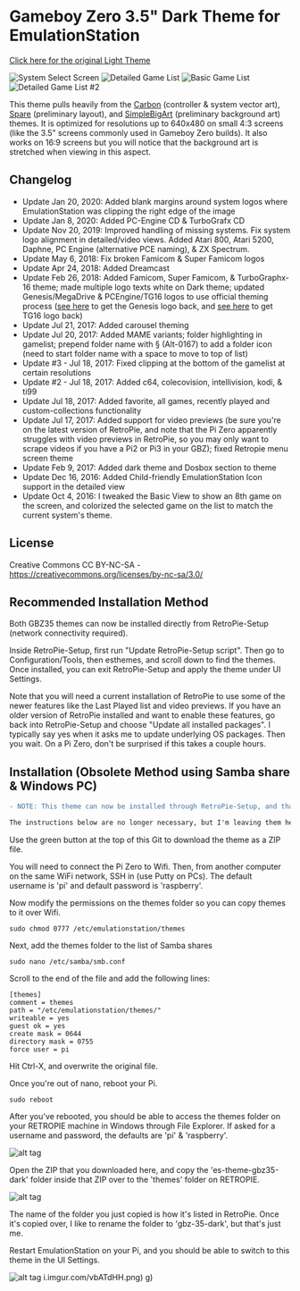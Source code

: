 # Gameboy Zero 3.5" Dark Theme for EmulationStation

[Click here for the original Light Theme](https://github.com/rxbrad/es-theme-gbz35)

![System Select Screen](http://i.imgur.com/mDAj9Vs.png) ![Detailed Game List](http://i.imgur.com/bf5fAgd.png) ![Basic Game List](http://i.imgur.com/xnpbati.png) ![Detailed Game List #2](http://i.imgur.com/7lOMjn0.png)

This theme pulls heavily from the [Carbon](https://github.com/RetroPie/es-theme-carbon) (controller & system vector art), [Spare](https://github.com/mattrixk/es-theme-spare) (preliminary layout), and [SimpleBigArt](https://github.com/robertybob/es-theme-simplebigart) (preliminary background art) themes.  It is optimized for resolutions up to 640x480 on small 4:3 screens (like the 3.5" screens commonly used in Gameboy Zero builds).  It also works on 16:9 screens but you will notice that the background art is stretched when viewing in this aspect.

Changelog
-----------

- Update Jan 20, 2020: Added blank margins around system logos where EmulationStation was clipping the right edge of the image
- Update Jan 8, 2020: Added PC-Engine CD & TurboGrafx CD
- Update Nov 20, 2019: Improved handling of missing systems. Fix system logo alignment in detailed/video views. Added Atari 800, Atari 5200, Daphne, PC Engine (alternative PCE naming), & ZX Spectrum.
- Update May 6, 2018: Fix broken Famicom & Super Famicom logos
- Update Apr 24, 2018: Added Dreamcast
- Update Feb 26, 2018: Added Famicom, Super Famicom, & TurboGraphx-16 theme; made multiple logo texts white on Dark theme; updated Genesis/MegaDrive & PCEngine/TG16 logos to use official theming process ([see here](https://github.com/retropie/retropie-setup/wiki/Mega-Drive-Genesis) to get the Genesis logo back, and [see here](https://github.com/retropie/retropie-setup/wiki/PC-Engine) to get TG16 logo back)
- Update Jul 21, 2017: Added carousel theming
- Update Jul 20, 2017: Added MAME variants; folder highlighting in gamelist; prepend folder name with § (Alt-0167) to add a folder icon (need to start folder name with a space to move to top of list)
- Update #3 - Jul 18, 2017: Fixed clipping at the bottom of the gamelist at certain resolutions
- Update #2 - Jul 18, 2017: Added c64, colecovision, intellivision, kodi, & ti99
- Update Jul 18, 2017: Added favorite, all games, recently played and custom-collections functionality
- Update Jul 17, 2017: Added support for video previews (be sure you're on the latest version of RetroPie, and note that the Pi Zero apparently struggles with video previews in RetroPie, so you may only want to scrape videos if you have a Pi2 or Pi3 in your GBZ); fixed Retropie menu screen theme
- Update Feb 9, 2017: Added dark theme and Dosbox section to theme
- Update Dec 16, 2016: Added Child-friendly EmulationStation Icon support in the detailed view
- Update Oct 4, 2016: I tweaked the Basic View to show an 8th game on the screen, and colorized the selected game on the list to match the current system's theme.

License
-----------
Creative Commons CC BY-NC-SA - https://creativecommons.org/licenses/by-nc-sa/3.0/

Recommended Installation Method
-----------

Both GBZ35 themes can now be installed directly from RetroPie-Setup (network connectivity required).

Inside RetroPie-Setup, first run "Update RetroPie-Setup script". Then go to Configuration/Tools, then esthemes, and scroll down to find the themes. Once installed, you can exit RetroPie-Setup and apply the theme under UI Settings.

Note that you will need a current installation of RetroPie to use some of the newer features like the Last Played list and video previews. If you have an older version of RetroPie installed and want to enable these features, go back into RetroPie-Setup and choose "Update all installed packages". I typically say yes when it asks me to update underlying OS packages. Then you wait. On a Pi Zero, don't be surprised if this takes a couple hours.

Installation (Obsolete Method using Samba share & Windows PC)
-----------

``` diff
- NOTE: This theme can now be installed through RetroPie-Setup, and that is the recommended method of installation.

The instructions below are no longer necessary, but I'm leaving them here to help those who might want to undo the changes they made to install the theme using the old method.**
```

Use the green button at the top of this Git to download the theme as a ZIP file.

You will need to connect the Pi Zero to Wifi.  Then, from another computer on the same WiFi network, SSH in (use Putty on PCs).  The default username is 'pi' and default password is 'raspberry'.

Now modify the permissions on the themes folder so you can copy themes to it over Wifi.
```
sudo chmod 0777 /etc/emulationstation/themes
```

Next, add the themes folder to the list of Samba shares
```
sudo nano /etc/samba/smb.conf
```
Scroll to the end of the file and add the following lines:
```
[themes]
comment = themes
path = "/etc/emulationstation/themes/"
writeable = yes
guest ok = yes
create mask = 0644
directory mask = 0755
force user = pi
```

Hit Ctrl-X, and overwrite the original file.

Once you're out of nano, reboot your Pi.
```
sudo reboot
```

After you've rebooted, you should be able to access the themes folder on your RETROPIE machine in Windows through File Explorer.  If asked for a username and password, the defaults are 'pi' & 'raspberry'.

![alt tag](http://i.imgur.com/B3IsFFW.png)

Open the ZIP that you downloaded here, and copy the 'es-theme-gbz35-dark' folder inside that ZIP over to the 'themes' folder on RETROPIE.

![alt tag](http://i.imgur.com/G7YTaMe.png)

The name of the folder you just copied is how it's listed in RetroPie.  Once it's copied over, I like to rename the folder to 'gbz-35-dark', but that's just me.

Restart EmulationStation on your Pi, and you should be able to switch to this theme in the UI Settings.

![alt tag](http://i.imgur.com/vbATdHH.png)
i.imgur.com/vbATdHH.png)
g)
